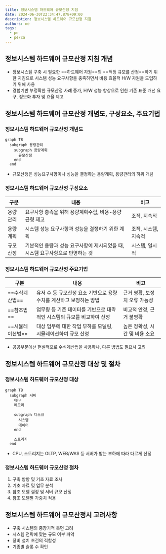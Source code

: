```yaml
---
title: 정보시스템 하드웨어 규모산정 지침
date: 2024-06-30T22:34:47.878+09:00
description: 정보시스템 하드웨어 규모산정 지침
authors: me
tags: 
  - pe
  - pe/ca 
---
```


## 정보시스템 하드웨어 규모산정 지침 개념

- 정보시스템 구축 시 필요한 ==하드웨어 자원==의 ==적정 규모를 산정==하기 위한 지침으로 시스템 성능 요구사항을 충족하면서 비용 효율적 H/W 자원을 도입하기 위해 사용
- 경험기반 부정확한 규모산정 사례 증가, H/W 성능 향상으로 인한 기존 표준 개선 요구, 정보화 투자 및 효율 제고

## 정보시스템 하드웨어 규모산정 개념도, 구성요소, 주요기법

### 정보시스템 하드웨어 규모산정 개념도

```mermaid
graph TB
  subgraph 용량관리
    subgraph 용량계획
      규모산정
    end
  end
```

- 규모산정은 성능요구사항이나 성능을 결정하는 용량계획, 용량관리의 하위 개념

### 정보시스템 하드웨어 규모산정 구성요소

| 구분 | 내용 | 비고 |
| --- | --- | --- |
| 용량관리 | 요구사항 충족을 위해 용량계획수립, 비용-용량 균형 제고 | 조직, 지속적 |
| 용량계획 | 시스템 성능 요구사항과 성능을 결정하기 위한 계획 | 조직, 시스템, 지속적 |
| 규모산정 | 기본적인 용량과 성능 요구사항이 제시되었을 때, 시스템 요구사항으로 반영하는 것 | 시스템, 일시적 |

### 정보시스템 하드웨어 규모산정 주요기법

| 구분 | 내용 | 비고 |
| --- | --- | --- |
| ==수식계산법== | 유저 수 등 규모산정 요소 기반으로 용량 수치를 계산하고 보정하는 방법 | 근거 명확, 보정치 오류 가능성 |
| ==참조법== | 업무량 등 기존 데이터를 기반으로 대략적인 시스템의 규모를 비교하여 산정 | 비교적 안정, 근거 불명확 |
| ==시뮬레이션법== | 대상 업무에 대한 작업 부하를 모델링, 시뮬레이션하여 규모 산정 | 높은 정확성, 시간 및 비용 소요 |

- 공공부문에선 현실적으로 수식계산법을 사용하나, 다른 방법도 필요시 고려

## 정보시스템 하드웨어 규모산정 대상 및 절차

### 정보시스템 하드웨어 규모산정 대상

```mermaid
graph TB
  subgraph 서버
    cpu
    메모리
    
    subgraph 디스크
      시스템
      데이터
    end

    스토리지
  end
```

- CPU, 스토리지는 OLTP, WEB/WAS 등 서버가 받는 부하에 따라 다르게 산정

### 정보시스템 하드웨어 규모산정 절차

1. 구축 방향 및 기초 자료 조사
2. 기초 자료 및 업무 분석
3. 참조 모델 결정 및 서버 규모 산정
4. 참조 모델별 가중치 적용

## 정보시스템 하드웨어 규모산정시 고려사항

- 구축 시스템의 중장기적 측면 고려
- 시스템 전략에 맞는 규모 여부 파악
- 장비 설치 조건의 적합성
- 기종별 슬롯 수 확인
